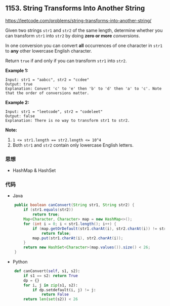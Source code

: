 ## 1153. String Transforms Into Another String

https://leetcode.com/problems/string-transforms-into-another-string/

Given two strings `str1` and `str2` of the same length, determine whether you can transform `str1` into `str2` by doing **zero or more** *conversions*.

In one conversion you can convert **all** occurrences of one character in `str1` to **any** other lowercase English character.

Return `true` if and only if you can transform `str1` into `str2`.

 

**Example 1:**

```
Input: str1 = "aabcc", str2 = "ccdee"
Output: true
Explanation: Convert 'c' to 'e' then 'b' to 'd' then 'a' to 'c'. Note that the order of conversions matter.
```

**Example 2:**

```
Input: str1 = "leetcode", str2 = "codeleet"
Output: false
Explanation: There is no way to transform str1 to str2.
```

 

**Note:**

1. `1 <= str1.length == str2.length <= 10^4`
2. Both `str1` and `str2` contain only lowercase English letters.



### 思想

- HashMap & HashSet

### 代码

- Java

```java
	public boolean canConvert(String str1, String str2) {
        if (str1.equals(str2))
            return true;
        Map<Character, Character> map = new HashMap<>();
        for (int i = 0; i < str1.length(); i++) {
            if (map.getOrDefault(str1.charAt(i), str2.charAt(i)) != str2.charAt(i))
                return false;
            map.put(str1.charAt(i), str2.charAt(i));
        }
        return new HashSet<Character>(map.values()).size() < 26;
    }
```

- Python

```python
    def canConvert(self, s1, s2):
        if s1 == s2: return True
        dp = {}
        for i, j in zip(s1, s2):
            if dp.setdefault(i, j) != j:
                return False
        return len(set(s2)) < 26
```

